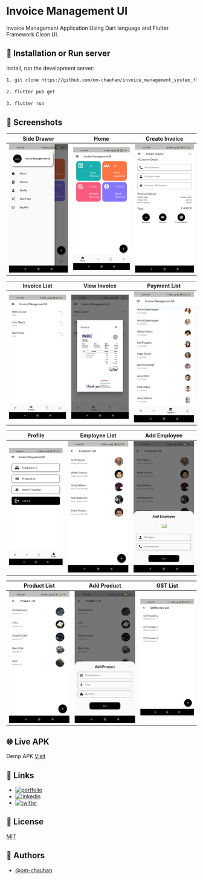 # Invoice Management UI

Invoice Management Application Using Dart language and Flutter Framework Clean UI.

## 🚀 Installation or Run server

Install, run the development server:

```bash
1. git clone https://github.com/om-chauhan/invoice_management_system_flutter_ui.git
```
```bash
2. flutter pub get
```
```bash
3. flutter run
```


## 👤 Screenshots

| Side Drawer                                  | Home                           | Create Invoice                                     |
| -------------------------------------------- | ------------------------------ | -------------------------------------------------- |
| ![Side Drawer](/screenshots/side-drawer.jpg) | ![Home](/screenshots/home.jpg) | ![Create Invoice](/screenshots/create-invoice.jpg) |

| Invoice List                                   | View Invoice                                   | Payment List                                   |
| ---------------------------------------------- | ---------------------------------------------- | ---------------------------------------------- |
| ![Invoice List](/screenshots/invoice-list.jpg) | ![View Invoice](/screenshots/view-invoice.jpg) | ![Payment List](/screenshots/payment-list.jpg) |

| Profile                              | Employee List                                    | Add Employee                                   |
| ------------------------------------ | ------------------------------------------------ | ---------------------------------------------- |
| ![Profile](/screenshots/profile.jpg) | ![Employee List](/screenshots/employee-list.jpg) | ![Add Employee](/screenshots/add-employee.jpg) |

| Product List                                   | Add Product                                  | GST List                               |
| ---------------------------------------------- | -------------------------------------------- | -------------------------------------- |
| ![Product List](/screenshots/product-list.jpg) | ![Add Product](/screenshots/add-product.jpg) | ![GST List](/screenshots/gst-list.jpg) |
<!--![App Screenshot](/screenshot/Screenshot_1.png)-->

## 🌐 Live APK

Demp APK [Visit](https://github.com/om-chauhan/invoice_management_system_flutter_ui/blob/master/demo_apk/app-release.apk)

## 🔗 Links

- [![portfolio](https://img.shields.io/badge/my_portfolio-000?style=for-the-badge&logo=ko-fi&logoColor=white)](https://om-chauhan.co.in)
- [![linkedin](https://img.shields.io/badge/linkedin-0A66C2?style=for-the-badge&logo=linkedin&logoColor=white)](https://www.linkedin.com/in/omprakash-chauhan/)
- [![twitter](https://img.shields.io/badge/twitter-1DA1F2?style=for-the-badge&logo=twitter&logoColor=white)](https://twitter.com/_Omi_Op)

## 🔑 License

[MIT](/LICENCE)

## 👤 Authors

- [@om-chauhan](https://github.com/om-chauhan)
